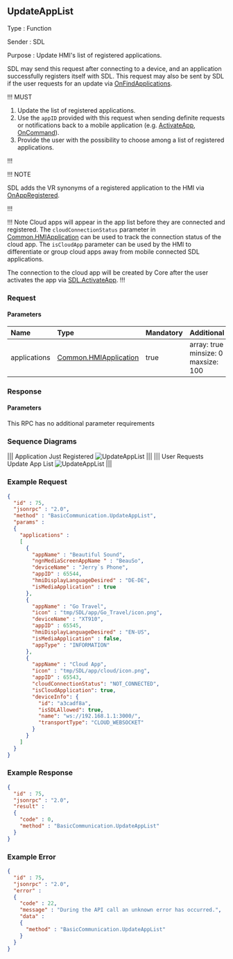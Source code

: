 ## UpdateAppList

Type
: Function

Sender
: SDL

Purpose
: Update HMI's list of registered applications.

SDL may send this request after connecting to a device, and an application successfully registers itself with SDL. This request may also be sent by SDL if the user requests for an update via [OnFindApplications](../onfindapplications).

!!! MUST

  1. Update the list of registered applications.
  2. Use the `appID` provided with this request when sending definite requests or notifications back to a mobile application (e.g. [ActivateApp](../activateapp), [OnCommand](../../ui/oncommand)).
  3. Provide the user with the possibility to choose among a list of registered applications.

!!!

!!! NOTE

SDL adds the VR synonyms of a registered application to the HMI via [OnAppRegistered](../onappregistered).

!!!

!!! Note
Cloud apps will appear in the app list before they are connected and registered. The `cloudConnectionStatus` parameter in [Common.HMIApplication](../../common/structs/#hmiapplication) can be used to track the connection status of the cloud app. The `isCloudApp` parameter can be used by the HMI to differentiate or group cloud apps away from mobile connected SDL applications. 

The connection to the cloud app will be created by Core after the user activates the app via [SDL.ActivateApp](../../SDL/ActivateApp).
!!!


### Request

#### Parameters

|Name|Type|Mandatory|Additional|
|:---|:---|:--------|:---------|
|applications|[Common.HMIApplication](../../common/structs/#hmiapplication)|true|array: true<br>minsize: 0<br>maxsize: 100|

### Response

#### Parameters

This RPC has no additional parameter requirements

### Sequence Diagrams
|||
Application Just Registered
![UpdateAppList](./assets/UpdateAppListAppRegister.png)
|||
|||
User Requests Update App List
![UpdateAppList](./assets/UpdateAppListUser.png)
|||

### Example Request

```json
{
  "id" : 75,
  "jsonrpc" : "2.0",
  "method" : "BasicCommunication.UpdateAppList",
  "params" :
  {
    "applications" :
    [
      {
        "appName" : "Beautiful Sound",
        "ngnMediaScreenAppName " : "BeauSo",
        "deviceName" : "Jerry`s Phone",
        "appID" : 65544,
        "hmiDisplayLanguageDesired" : "DE-DE",
        "isMediaApplication" : true
      },
      {
        "appName" : "Go Travel",
        "icon" : "tmp/SDL/app/Go_Travel/icon.png",
        "deviceName" : "XT910",
        "appID" : 65545,
        "hmiDisplayLanguageDesired" : "EN-US",
        "isMediaApplication" : false,
        "appType" : "INFORMATION"
      },
      {
        "appName" : "Cloud App",
        "icon" : "tmp/SDL/app/cloud/icon.png",
        "appID" : 65543,
        "cloudConnectionStatus": "NOT_CONNECTED",
        "isCloudApplication": true,
        "deviceInfo": {
          "id": "a3cadf8a",
          "isSDLAllowed": true,
          "name": "ws://192.168.1.1:3000/",
          "transportType": "CLOUD_WEBSOCKET"
        }
      }
    ]
  }
}
```
### Example Response

```json
{
  "id" : 75,
  "jsonrpc" : "2.0",
  "result" :
  {
    "code" : 0,
    "method" : "BasicCommunication.UpdateAppList"
  }
}
```

### Example Error

```json
{
  "id" : 75,
  "jsonrpc" : "2.0",
  "error" :
  {
    "code" : 22,
    "message" : "During the API call an unknown error has occurred.",
    "data" :
    {
      "method" : "BasicCommunication.UpdateAppList"
    }
  }
}
```
